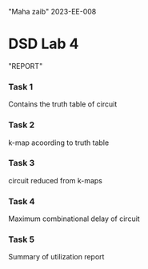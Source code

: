 "Maha zaib"
2023-EE-008

# DSD Lab 4
"REPORT"
### Task 1
Contains the truth table of circuit
### Task 2
k-map acoording to truth table
### Task 3
circuit reduced from k-maps
### Task 4
Maximum combinational delay of circuit
### Task 5
Summary of utilization report
